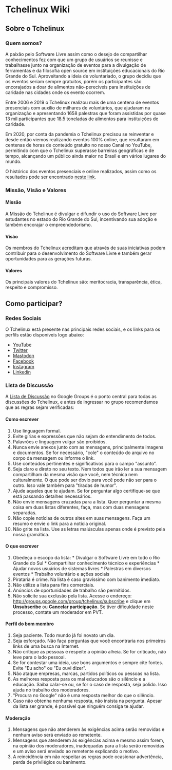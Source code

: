 Tchelinux Wiki
==============

## Sobre o Tchelinux

### Quem somos?

A paixão pelo Software Livre assim como o desejo de compartilhar conhecimentos fez com que um grupo de usuários se reunisse e trabalhasse junto na organização de eventos para a divulgação de ferramentas e da filosofia open source em instituições educacionais do Rio Grande do Sul. Aproveitando a ideia de voluntariado, o grupo decidiu que os eventos seriam sempre gratuitos, porém os participantes são encorajados a doar de alimentos não-perecíveis para instituições de caridade nas cidades onde os evento ocorrem.

Entre 2006 e 2019 o Tchelinux realizou mais de uma centena de eventos presenciais com auxílio de milhares de voluntários, que ajudaram na organização e apresentando 1658 palestras que foram assistidas por quase 13 mil participantes que 18.5 toneladas de alimentos para instituições de caridade.

Em 2020, por conta da pandemia o Tchelinux precisou se reinventar e desde então viemos realizando eventos 100% online, que resultaram em centenas de horas de conteúdo gratuito no nosso Canal no YouTube, permitindo com que o Tchelinux superasse barreiras geográficas e de tempo, alcançando um público ainda maior no Brasil e em vários lugares do mundo.

O histórico dos eventos presenciais e online realizados, assim como os resultados pode ser encontrado [neste link](https://github.com/tchelinux/wiki/tree/master/eventos).

### Missão, Visão e Valores

#### Missão

A Missão do Tchelinux é divulgar e difundir o uso do Software Livre por estudantes no estado do Rio Grande do Sul, incentivando sua adoção e também encorajar o empreendedorismo.

#### Visão

Os membros do Tchelinux acreditam que através de suas iniciativas podem contribuir para o desenvolvimento do Software Livre e também gerar oportunidades para as gerações futuras.

#### Valores

Os principais valores do Tchelinux são: meritocracia, transparência, ética, respeito e compromisso.

## Como participar?

### Redes Sociais

O Tchelinux está presente nas principais redes sociais, e os links para os perfils estão disponíveis logo abaixo:

 * [YouTube](https://www.youtube.com/tchelinux)
 * [Twitter](https://twitter.com/tchelinux)
 * [Mastodon](https://mastodon.social/@tchelinux)
 * [Facebook](https://facebook.com/tchelinux)
 * [Instagram](https://instagram.com/tchelinux)
 * [Linkedin](https://www.linkedin.com/groups/771307)

### Lista de Discussão

A [Lista de Discussão](http://groups.google.com/group/tchelinux) no Google Groups é o ponto central para todas as discussões do Tchelinux, e antes de ingressar no grupo recomendamos que as regras sejam verificadas:

#### Como escrever

  1.  Use linguagem formal.
  2.  Evite gírias e expressões que não sejam do entendimento de todos.
  3.  Palavrões e linguagem vulgar são proibidos.
  4.  Nunca envie anexos junto com as mensagens, principalmente imagens e documentos. Se for necessário, "cole" o conteúdo do arquivo no corpo da mensagem ou informe o link.
  5.  Use conteúdos pertinentes e significativos para o campo "assunto”.
  6.  Seja claro e direto no seu texto.  Nem todos que irão ler a sua mensagem compartilham da mesma visão que você, nem técnica nem culturalmente. O que pode ser óbvio para você pode não ser para o outro. Isso vale também para "tiradas de humor".
  7.  Ajude aqueles que te ajudam. Se for perguntar algo certifique-se que está passando detalhes necessários.
  8.  Não envie mensagens cruzadas para a lista. Quer perguntar a mesma coisa em duas listas diferentes, faça, mas com duas mensagens separadas.
  9.  Não copie notícias de outros sites em suas mensagens. Faça um resumo e envie o link para a notícia original. 
  10.  Não grite na lista. Use as letras maiúsculas apenas onde é previsto pela nossa gramática.

#### O que escrever

  1.  Obedeça o escopo da lista:
    * Divulgar o Software Livre em todo o Rio Grande do Sul
    * Compartilhar conhecimento técnico e experiências
    * Ajudar novos usuários de sistemas livres
    * Palestras em diversos eventos
    * Trabalho voluntário e ações sociais
  2.  Pirataria é crime. Na lista é caso gravíssimo com banimento imediato.
  3.  Não utilize a lista para fins comerciais.
  4.  Anúncios de oportunidades de trabalho são permitidos.
  5.  Não solicite sua exclusão pela lista. Acesse o endereço: http://groups.google.com/group/tchelinux/subscribe e clique em **Unsubscribe** ou **Cancelar participação**. Se tiver dificuldade neste processo, contate um moderador em PVT.

#### Perfil do bom membro

  1.  Seja paciente. Todo mundo já foi novato um dia.
  2.  Seja esforçado. Não faça perguntas que você encontraria nos primeiros links de uma busca na Internet.
  3.  Não critique as pessoas e respeite a opinião alheia. Se for criticado, não leve para o lado pessoal.
  4.  Se for contestar uma ideia, use bons argumentos e sempre cite fontes. Evite "Eu acho" ou "Eu ouvi dizer". 
  5.  Não ataque empresas, marcas, partidos políticos ou pessoas na lista.
  6.  As melhores resposta para os mal educados são o silêncio e a educação. Saiba calar-se ou, se for o caso de resposta, seja polido. Isso ajuda no trabalho dos moderadores.
  7.  "Procura no Google" não é uma resposta melhor do que o silêncio.
  8.  Caso não obtenha nenhuma resposta, não insista na pergunta. Apesar da lista ser grande, é possível que ninguém consiga te ajudar.

#### Moderação

  1.  Mensagens que não atenderem às exigências acima serão removidas e nenhum aviso será enviado ao remetente. 
  2.  Mensagens que atenderem às exigências acima e mesmo assim forem, na opinião dos moderadores, inadequadas para a lista serão removidas e um aviso será enviado ao remetente explicando o motivo.
  3.  A reincidência em não respeitar as regras pode ocasionar advertência, perda de privilégios ou banimento.

